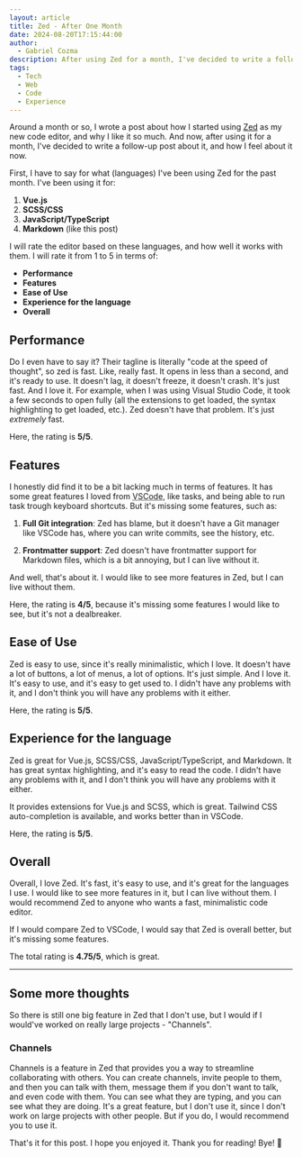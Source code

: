 ```yaml
---
layout: article
title: Zed - After One Month
date: 2024-08-20T17:15:44:00
author:
  - Gabriel Cozma
description: After using Zed for a month, I've decided to write a follow-up post about it, and how I feel about it now.
tags:
  - Tech
  - Web
  - Code
  - Experience
---
```


Around a month or so, I wrote a post about how I started using [Zed](https://zed.dev) as my new code editor, and why I like it so much. And now, after using it for a month, I've decided to write a follow-up post about it, and how I feel about it now.

First, I have to say for what (languages) I've been using Zed for the past month. I've been using it for:

1. **Vue.js**
2. **SCSS/CSS**
3. **JavaScript/TypeScript**
4. **Markdown** (like this post)

I will rate the editor based on these languages, and how well it works with them. I will rate it from 1 to 5 in terms of:

- **Performance**
- **Features**
- **Ease of Use**
- **Experience for the language**
- **Overall**

## Performance

Do I even have to say it? Their tagline is literally "code at the speed of thought", so zed is fast. Like, really fast. It opens in less than a second, and it's ready to use. It doesn't lag, it doesn't freeze, it doesn't crash. It's just fast. And I love it. For example, when I was using Visual Studio Code, it took a few seconds to open fully (all the extensions to get loaded, the syntax highlighting to get loaded, etc.). Zed doesn't have that problem. It's just _extremely_ fast.

Here, the rating is **5/5**.

## Features

I honestly did find it to be a bit lacking much in terms of features. It has some great features I loved from <abbr title="Visual Studio Code">VSCode</abbr>, like tasks, and being able to run task trough keyboard shortcuts. But it's missing some features, such as:

1. **Full Git integration**: Zed has blame, but it doesn't have a Git manager like VSCode has, where you can write commits, see the history, etc.

2. **Frontmatter support**: Zed doesn't have frontmatter support for Markdown files, which is a bit annoying, but I can live without it.

And well, that's about it. I would like to see more features in Zed, but I can live without them.

Here, the rating is **4/5**, because it's missing some features I would like to see, but it's not a dealbreaker.

## Ease of Use

Zed is easy to use, since it's really minimalistic, which I love. It doesn't have a lot of buttons, a lot of menus, a lot of options. It's just simple. And I love it. It's easy to use, and it's easy to get used to. I didn't have any problems with it, and I don't think you will have any problems with it either.

Here, the rating is **5/5**.

## Experience for the language

Zed is great for Vue.js, SCSS/CSS, JavaScript/TypeScript, and Markdown. It has great syntax highlighting, and it's easy to read the code. I didn't have any problems with it, and I don't think you will have any problems with it either.

It provides extensions for Vue.js and SCSS, which is great. Tailwind CSS auto-completion is available, and works better than in VSCode.

Here, the rating is **5/5**.

## Overall

Overall, I love Zed. It's fast, it's easy to use, and it's great for the languages I use. I would like to see more features in it, but I can live without them. I would recommend Zed to anyone who wants a fast, minimalistic code editor.

If I would compare Zed to VSCode, I would say that Zed is overall better, but it's missing some features.

The total rating is **4.75/5**, which is great.

---

## Some more thoughts

So there is still one big feature in Zed that I don't use, but I would if I would've worked on really large projects - "Channels".

### Channels

Channels is a feature in Zed that provides you a way to streamline collaborating with others. You can create channels, invite people to them, and then you can talk with them, message them if you don't want to talk, and even code with them. You can see what they are typing, and you can see what they are doing. It's a great feature, but I don't use it, since I don't work on large projects with other people. But if you do, I would recommend you to use it.

That's it for this post. I hope you enjoyed it. Thank you for reading! Bye! 👋
